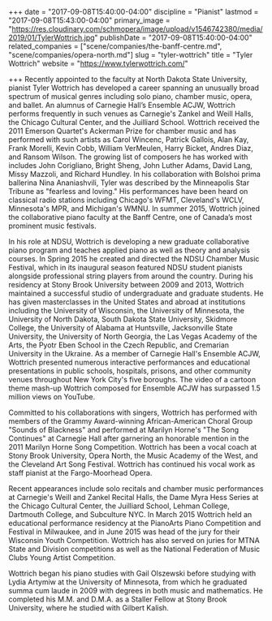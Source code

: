 +++
date = "2017-09-08T15:40:00-04:00"
discipline = "Pianist"
lastmod = "2017-09-08T15:43:00-04:00"
primary_image = "https://res.cloudinary.com/schmopera/image/upload/v1546742380/media/2019/01/TylerWottrich.jpg"
publishDate = "2017-09-08T15:40:00-04:00"
related_companies = ["scene/companies/the-banff-centre.md", "scene/companies/opera-north.md"]
slug = "tyler-wottrich"
title = "Tyler Wottrich"
website = "https://www.tylerwottrich.com/"

+++
Recently appointed to the faculty at North Dakota State University, pianist Tyler Wottrich has developed a career spanning an unusually broad spectrum of musical genres including solo piano, chamber music, opera, and ballet. An alumnus of Carnegie Hall’s Ensemble ACJW, Wottrich performs frequently in such venues as Carnegie's Zankel and Weill Halls, the Chicago Cultural Center, and the Juilliard School. Wottrich received the 2011 Emerson Quartet's Ackerman Prize for chamber music and has performed with such artists as Carol Wincenc, Patrick Gallois, Alan Kay, Frank Morelli, Kevin Cobb, William VerMeulen, Harry Bicket, Andres Diaz, and Ransom Wilson. The growing list of composers he has worked with includes John Corigliano, Bright Sheng, John Luther Adams, David Lang, Missy Mazzoli, and Richard Hundley. In his collaboration with Bolshoi prima ballerina Nina Ananiashvili, Tyler was described by the Minneapolis Star Tribune as "fearless and loving." His performances have been heard on classical radio stations including Chicago's WFMT, Cleveland's WCLV, Minnesota's MPR, and Michigan's WMNU. In summer 2015, Wottrich joined the collaborative piano faculty at the Banff Centre, one of Canada’s most prominent music festivals.
 
In his role at NDSU, Wottrich is developing a new graduate collaborative piano program and teaches applied piano as well as theory and analysis courses. In Spring 2015 he created and directed the NDSU Chamber Music Festival, which in its inaugural season featured NDSU student pianists alongside professional string players from around the country. During his residency at Stony Brook University between 2009 and 2013, Wottrich maintained a successful studio of undergraduate and graduate students. He has given masterclasses in the United States and abroad at institutions including the University of Wisconsin, the University of Minnesota, the University of North Dakota, South Dakota State University, Skidmore College, the University of Alabama at Huntsville, Jacksonville State University, the University of North Georgia, the Las Vegas Academy of the Arts, the Pyotr Eben School in the Czech Republic, and Cremarian University in the Ukraine. As a member of Carnegie Hall's Ensemble ACJW, Wottrich presented numerous interactive performances and educational presentations in public schools, hospitals, prisons, and other community venues throughout New York City's five boroughs. The video of a cartoon theme mash-up Wottrich composed for Ensemble ACJW has surpassed 1.5 million views on YouTube.

Committed to his collaborations with singers, Wottrich has performed with members of the Grammy Award-winning African-American Choral Group "Sounds of Blackness" and performed at Marilyn Horne's "The Song Continues" at Carnegie Hall after garnering an honorable mention in the 2011 Marilyn Horne Song Competition. Wottrich has been a vocal coach at Stony Brook University, Opera North, the Music Academy of the West, and the Cleveland Art Song Festival. Wottrich has continued his vocal work as staff pianist at the Fargo-Moorhead Opera.

Recent appearances include solo recitals and chamber music performances at Carnegie's Weill and Zankel Recital Halls, the Dame Myra Hess Series at the Chicago Cultural Center, the Juilliard School, Lehman College, Dartmouth College, and Subculture NYC. In March 2015 Wottrich held an educational performance residency at the PianoArts Piano Competition and Festival in Milwaukee, and in June 2015 was head of the jury for their Wisconsin Youth Competition. Wottrich has also served on juries for MTNA State and Division competitions as well as the National Federation of Music Clubs Young Artist Competition.
 
Wottrich began his piano studies with Gail Olszewski before studying with Lydia Artymiw at the University of Minnesota, from which he graduated summa cum laude in 2009 with degrees in both music and mathematics. He completed his M.M. and D.M.A. as a Staller Fellow at Stony Brook University, where he studied with Gilbert Kalish.